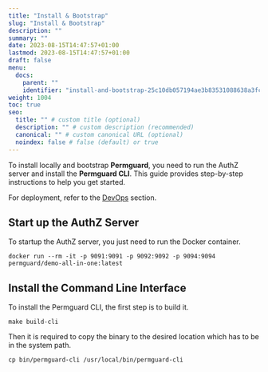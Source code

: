 ```yaml
---
title: "Install & Bootstrap"
slug: "Install & Bootstrap"
description: ""
summary: ""
date: 2023-08-15T14:47:57+01:00
lastmod: 2023-08-15T14:47:57+01:00
draft: false
menu:
  docs:
    parent: ""
    identifier: "install-and-bootstrap-25c10db057194ae3b83531088638a3fc"
weight: 1004
toc: true
seo:
  title: "" # custom title (optional)
  description: "" # custom description (recommended)
  canonical: "" # custom canonical URL (optional)
  noindex: false # false (default) or true
---
```


To install locally and bootstrap **Permguard**, you need to run the AuthZ server and install the **Permguard CLI**.
This guide provides step-by-step instructions to help you get started.

For deployment, refer to the [DevOps](/docs/0.1/devops/authz-server/authorization-server) section.

## Start up the AuthZ Server

To startup the AuthZ server, you just need to run the Docker container.

```shell
docker run --rm -it -p 9091:9091 -p 9092:9092 -p 9094:9094 permguard/demo-all-in-one:latest
```

## Install the Command Line Interface

To install the Permguard CLI, the first step is to build it.

```shell
make build-cli
```

Then it is required to copy the binary to the desired location which has to be in the system path.

```shell
cp bin/permguard-cli /usr/local/bin/permguard-cli
```
